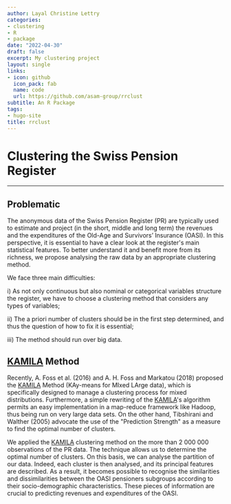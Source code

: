 ```yaml
---
author: Layal Christine Lettry
categories:
- clustering
- R
- package
date: "2022-04-30"
draft: false
excerpt: My clustering project
layout: single
links:
- icon: github
  icon_pack: fab
  name: code
  url: https://github.com/asam-group/rrclust
subtitle: An R Package
tags:
- hugo-site
title: rrclust
---
```

# Clustering the Swiss Pension Register
---

## Problematic

The anonymous data of the Swiss Pension Register (PR) are typically used to estimate and project (in the short, middle and long term) the revenues and the expenditures of the Old-Age and Survivors’ Insurance (OASI). In this perspective, it is essential to have a clear look at the register's main statistical features. To better understand it and benefit more from its richness, we propose analysing the raw data by an appropriate clustering method.

We face three main difficulties: 

i) As not only continuous but also nominal or categorical variables structure the register, we have to choose a clustering method that considers any types of variables;

ii) The a priori number of clusters should be in the first step determined, and thus the question of how to fix it is essential; 

iii) The method should run over big data.

## [KAMILA](https://github.com/ahfoss/kamila) Method

Recently, A. Foss et al. (2016) and A. H. Foss and Markatou (2018) proposed the [KAMILA](https://github.com/ahfoss/kamila) Method (KAy-means for MIxed LArge data), which is specifically designed to manage a clustering process for mixed distributions. 
Furthermore, a simple rewriting of the [KAMILA](https://github.com/ahfoss/kamila)'s algorithm permits an easy implementation in a map-reduce framework like Hadoop, thus being run on very large data sets. 
On the other hand, Tibshirani and Walther (2005) advocate the use of the "Prediction Strength" as a measure to find the optimal number of clusters. 

We applied the [KAMILA](https://github.com/ahfoss/kamila) clustering method on the more than 2 000 000 observations of the PR data. 
The technique allows us to determine the optimal number of clusters. 
On this basis, we can analyse the partition of our data. Indeed, each cluster is then analysed, and its principal features are described. 
As a result, it becomes possible to recognise the similarities and dissimilarities between the OASI pensioners subgroups according to their socio-demographic characteristics. 
These pieces of information are crucial to predicting revenues and expenditures of the OASI.
